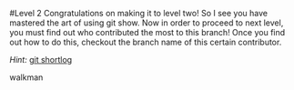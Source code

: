 #Level 2
Congratulations on making it to level two! So I see you have mastered the art of using git show. Now in order to proceed to next level, you must find out who contributed the most to this branch! Once you find out how to do this, checkout the branch name of this certain contributor.

*Hint:* [git shortlog]([http://git-scm.com/docs/git-shortlog)

walkman
